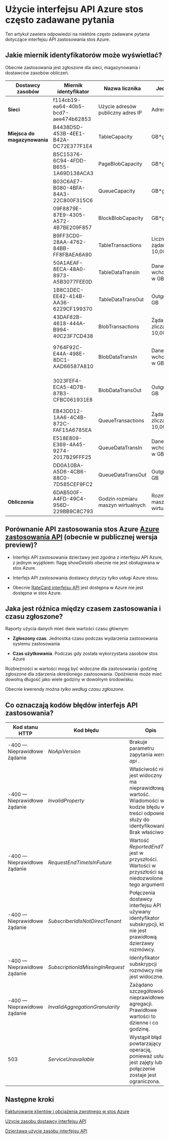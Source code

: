 <properties
    pageTitle="Często zadawanych pytań dotyczących użycia | Microsoft Azure"
    description="Lista metr stos Azure, porównanie z interfejsu API zastosowania Azure wraz z godzinami zastosowania i zgłoszone czasu kodów błędów."
    services="azure-stack"
    documentationCenter=""
    authors="AlfredoPizzirani"
    manager="byronr"
    editor=""/>

<tags
    ms.service="azure-stack"
    ms.workload="na"
    ms.tgt_pltfrm="na"
    ms.devlang="na"
    ms.topic="article"
    ms.date="10/18/2016"
    ms.author="alfredop"/>

# <a name="azure-stack-usage-api-faqs"></a>Użycie interfejsu API Azure stos często zadawane pytania
Ten artykuł zawiera odpowiedzi na niektóre często zadawane pytania dotyczące interfejsu API zastosowania stos Azure.

## <a name="what-meter-ids-can-i-see"></a>Jakie miernik identyfikatorów może wyświetlać?

Obecnie zastosowania jest zgłoszone dla sieci, magazynowania i dostawców zasobów obliczeń.

| **Dostawcy zasobów** | **Miernik identyfikator** |**Nazwa licznika** | **Jednostki** | **Informacje dodatkowe** |
| --------------------------- | --------------------------------------- | -------------------------- | ---------------------------- | ----------------------------------------- |
| **Sieci** | f114cb19-ea64-40b5-bcd7-aee474b62853 | Użycie adresów publiczny adres IP | Adres IP |                    
| **Miejsca do magazynowania**  | B4438D5D-453B-4EE1-B42A-DC72E377F1E4 | TableCapacity | GB\*godzin | Pojemność zużywanej przez tabel |
|              | B5C15376-6C94-4FDD-B655-1A69D138ACA3 | PageBlobCapacity | GB\*godzin | Pojemność zużywanej przez blob strony |
|              | B03C6AE7-B080-4BFA-84A3-22C800F315C6 | QueueCapacity  | GB\*godzin  | Pojemność zużywanej przez kolejki |
| | 09F8879E-87E9-4305-A572-4B7BE209F857 | BlockBlobCapacity | GB\*godzin  | Pojemność zużywanej przez blob bloku |
| | B9FF3CD0-28AA-4762-84BB-FF8FBAEA6A90 | TableTransactions  | Licznik żądania w 10,000s   | Żądania obsługi tabeli (w 10,000s) |
| | 50A1AEAF-8ECA-48A0-8973-A5B3077FEE0D | TableDataTransIn | Dane wchodzącego w GB | Tabela usług danych wchodzącego w GB |
| | 1B8C1DEC-EE42-414B-AA36-6229CF199370 | TableDataTransOut | Outgress w GB | Tabela usługi dane wyjściowe w GB |
| | 43DAF82B-4618-444A-B994-40C23F7CD438 | BlobTransactions | Żądania zliczanie w 10,000s | Żądania obsługi BLOB (w 10,000s) |
| | 9764F92C-E44A-498E-8DC1-AAD66587A810   | BlobDataTransIn    | Dane wchodzącego w GB          | Obiektów blob usługi danych wchodzącego w GB 
| | 3023FEF4-ECA5-4D7B-87B3-CFBC061931E8   | BlobDataTransOut   | Outgress w GB              | Obiektów blob usługi dane wyjściowe w GB 
| | EB43DD12-1AA6-4C4B-872C-FAF15A6785EA   | QueueTransactions  | Żądania zliczanie w 10,000s   | Żądania obsługi kolejki (w 10,000s) 
| | E518E809-E369-4A45-9274-2017B29FFF25   | QueueDataTransIn          | Dane wchodzącego w GB         | Kolejka usługi danych wchodzącego w GB 
| | DD0A10BA-A5D6-4CB6-88C0-7D585CEF9FC2   | QueueDataTransOut         | Outgress w GB  | Kolejka usługi dane wyjściowe w GB 
| **Obliczenia** | 6DAB500F-A4FD-49C4-956D-229BB9C8C793 | Godzin rozmiaru maszyn wirtualnych | Rozmiar maszyn wirtualnych |



## <a name="how-do-the-azure-stack-usage-apis-compare-to-the-azure-usage-apihttpsmsdnmicrosoftcomlibraryazure1ea5b323-54bb-423d-916f-190de96c6a3c-currently-in-public-preview"></a>Porównanie API zastosowania stos Azure [Azure zastosowania API](https://msdn.microsoft.com/library/azure/1ea5b323-54bb-423d-916f-190de96c6a3c) (obecnie w publicznej wersja preview)?

-   Interfejs API zastosowania dzierżawy jest zgodna z interfejsu API Azure, z jednym wyjątkiem: flagę *showDetails* obecnie nie jest obsługiwana w stos Azure.

-   Interfejs API zastosowania dostawcy dotyczy tylko usługi Azure stosu.

-   Obecnie [RateCard interfejsu API](https://msdn.microsoft.com/en-us/library/azure/mt219004.aspx) jest dostępna w Azure nie jest dostępna w stos Azure.

## <a name="what-is-the-difference-between-usage-time-and-reported-time"></a>Jaka jest różnica między czasem zastosowania i czasu zgłoszone?

Raporty użycia danych mieć dwie wartości czasu głównym:

-   **Zgłoszony czas**. Jednostka czasu podczas wydarzenia zastosowania systemu zastosowania

-   **Czas użytkowania**. Podczas gdy została wykorzystana zasobów stos Azure

Rozbieżności w wartości mogą być widoczne dla zastosowania i godzinę zgłoszone dla zdarzenia określonego zastosowania. Opóźnienie może mieć dowolną długość jako wiele godziny w dowolnym środowisku.

Obecnie kwerendy można *tylko według czasu zgłoszone*.

## <a name="what-do-these-usage-api-error-codes-mean"></a>Co oznaczają kodów błędów interfejs API zastosowania?

| **Kod stanu HTTP** | **Kod błędu** | **Opis** |
| ---------------------- | ------------------------------------------------------------------ | ------------------------------------------------------------------------------------------------------------------------------------ |
| -400 — Nieprawidłowe żądanie        | *NoApiVersion*     | Brakuje parametru zapytania *wersja api* .
| -400 — Nieprawidłowe żądanie        | *InvalidProperty*  | Właściwość nie jest widoczny lub ma nieprawidłową wartość. Wiadomości w kodzie błędu w treści odpowiedzi służy do identyfikowania Brak właściwości.
| -400 — Nieprawidłowe żądanie        | *RequestEndTimeIsInFuture*  | Wartość *ReportedEndTime* jest w przyszłości. Wartości w przyszłości są niedozwolone dla tego argumentu.
| -400 — Nieprawidłowe żądanie        | *SubscriberIdIsNotDirectTenant*    | Połączenia dostawcy interfejsu API używany identyfikator subskrypcji, która nie jest prawidłową dzierżawy rozmówcy.
| -400 — Nieprawidłowe żądanie        | *SubscriptionIdMissingInRequest*   | Identyfikator subskrypcji rozmówcy nie jest widoczne.
| -400 — Nieprawidłowe żądanie        | *InvalidAggregationGranularity*   | Zażądano szczegółowości nieprawidłowe agregacji. Prawidłowe wartości to dzienne i co godzinę.
| 503                    | *ServiceUnavailable*   | Wystąpił błąd powtarzający operację, ponieważ usługa jest zajęty lub połączenie zostaje jest ograniczona. |

## <a name="next-steps"></a>Następne kroki
[Fakturowanie klientów i obciążenia zwrotnego w stos Azure](azure-stack-billing-and-chargeback.md)

[Użycie zasobu dostawcy interfejsu API](azure-stack-provider-resource-api.md)

[Dzierżawa użycie zasobu interfejsu API](azure-stack-tenant-resource-usage-api.md)

